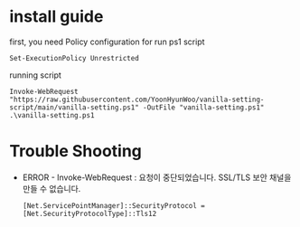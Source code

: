 # install guide

first, you need Policy configuration for run ps1 script

```
Set-ExecutionPolicy Unrestricted
```

running script
```
Invoke-WebRequest "https://raw.githubusercontent.com/YoonHyunWoo/vanilla-setting-script/main/vanilla-setting.ps1" -OutFile "vanilla-setting.ps1"
.\vanilla-setting.ps1
```

# Trouble Shooting

* ERROR - Invoke-WebRequest : 요청이 중단되었습니다. SSL/TLS 보안 채널을 만들 수 없습니다.


  ```
  [Net.ServicePointManager]::SecurityProtocol = [Net.SecurityProtocolType]::Tls12
  ```
